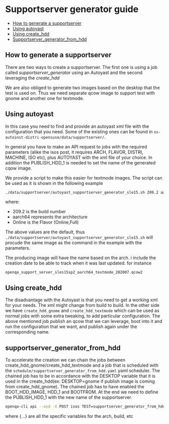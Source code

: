 # Supportserver generator guide
- [How to generate a supportserver](#How-to-generate-a-supportserver)
- [Using autoyast](#Using-autoyast)
- [Using create_hdd](#Using-create_hdd)
- [Supportserver_generator_from_hdd](#Supportserver_generator_from_hdd)

## How to generate a supportserver

There are two ways to create a supportserver. The first one is using a job called *supportserver_generator* using an Autoyast and the second leveraging the *create_hdd*

We are also obliged to generate two images based on the desktop that the test is used on. Thus we need separate qcow image to support test with gnome and another one for textmode.

## Using autoyast

In this case you need to find and provide an autoyast xml file with the configuration that you need. Some of the existing ones can be found in `os-autoinst-distri-opensuse/data/supportserver/`.

In general you have to make an API request to jobs with the required parameters (alike the isos post, it requires ARCH, FLAVOR, DISTRI, MACHINE, ISO etc), plus AUTOYAST with the xml file of your choice. In addition the PUBLISH_HDD_1 is needed to set the name of the generated cqow image. 

We provide a script to make this easier for textmode images. The script can be used as it is shown in the following example

```bash
./data/supportserver/autoyast_supportserver_generator_sle15.sh 209.2 aarch64 Online
```

where:
- 209.2 is the build number
- aarch64 represents the architecture
- Online is the Flavor (Online,Full)

The above values are the default, thus `./data/supportserver/autoyast_supportserver_generator_sle15.sh` will procude the same image as the command in the example with the parameters.

The producing image will have the name based on the arch. i include the creation date to be able to track when it was last updated. for instance
```
openqa_support_server_sles15sp2_aarch64_textmode_202007.qcow2
```

## Using create_hdd

The disadvantage with the Autoyast is that you need to get a working xml for your needs. The xml might change from build to build. In the other side we have `create_hdd_gnome` and `create_hdd_textmode` which can be used as normal jobs with some extra tweaking, to add particular configuration. The above mentioned job publish an qcow that we can leverage, boot into it and run the configuration that we want, and publish again under the corresponding name.

## supportserver_generator_from_hdd

To accelerate the creation we can chain the jobs between create_hdd_gnome/create_hdd_textmode and a job that is scheduled with the `schedule/supportserver_generator_from_hdd.yaml` yaml scheduler. The chained job has to be in accordance with the DESKTOP variable that it is used in the create_hdd(ex: DESKTOP=gnome if publish image is coming from create_hdd_gnome). The chained job has to have enabled the BOOT_HDD_IMAGE, HDD_1 and BOOTFROM. At the end we need to define the PUBLISH_HDD_1 with the new name of the supportserver.

```bash
openqa-cli api --osd -X POST isos TEST=supportserver_generator_from_hdd YAML_SCHEDULE=schedule/supportserver_generator_from_hdd.yaml PUBLISH_HDD_1=openqa_support_server_sles15sp2_%ARCH%_%BUILD%@%MACHINE%_%DESKTOP%.qcow2 DESKTOP=textmode START_AFTER_TEST=create_hdd_gnome:aarch64 BOOTFROM=c _SKIP_CHAINED_DEPS=1 CONSOLE_JUST_ACTIVATED=0 HDD_1=SLES-15-SP2-%ARCH%-Build%{BUILD}%@%ARCH%-%DESKTOP%.qcow2 {...}
```

where {...} are all the specific variables for the arch, build, etc
